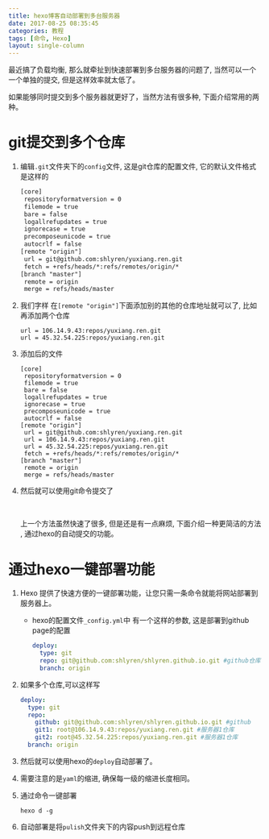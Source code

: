 ```yaml
---
title: hexo博客自动部署到多台服务器
date: 2017-08-25 08:35:45
categories: 教程
tags: [命令, Hexo]
layout: single-column
---
```


最近搞了负载均衡, 那么就牵扯到快速部署到多台服务器的问题了, 当然可以一个一个单独的提交, 但是这样效率就太低了。

如果能够同时提交到多个服务器就更好了，当然方法有很多种, 下面介绍常用的两种。

# git提交到多个仓库

1. 编辑`.git`文件夹下的`config`文件, 这是git仓库的配置文件, 它的默认文件格式是这样的

   ```reStructuredText
   [core]
   	repositoryformatversion = 0
   	filemode = true
   	bare = false
   	logallrefupdates = true
   	ignorecase = true
   	precomposeunicode = true
   	autocrlf = false
   [remote "origin"]
   	url = git@github.com:shlyren/yuxiang.ren.git
   	fetch = +refs/heads/*:refs/remotes/origin/*
   [branch "master"]
   	remote = origin
   	merge = refs/heads/master
   ```

2. 我们字样 在`[remote "origin"]`下面添加别的其他的仓库地址就可以了, 比如再添加两个仓库

   ```
   url = 106.14.9.43:repos/yuxiang.ren.git
   url = 45.32.54.225:repos/yuxiang.ren.git
   ```

3. 添加后的文件

   ```ya
   [core]
   	repositoryformatversion = 0
   	filemode = true
   	bare = false
   	logallrefupdates = true
   	ignorecase = true
   	precomposeunicode = true
   	autocrlf = false
   [remote "origin"]
   	url = git@github.com:shlyren/yuxiang.ren.git
   	url = 106.14.9.43:repos/yuxiang.ren.git
   	url = 45.32.54.225:repos/yuxiang.ren.git
   	fetch = +refs/heads/*:refs/remotes/origin/*
   [branch "master"]
   	remote = origin
   	merge = refs/heads/master
   ```

4. 然后就可以使用git命令提交了

   ​

   上一个方法虽然快速了很多, 但是还是有一点麻烦, 下面介绍一种更简洁的方法 , 通过hexo的自动提交的功能。


# 通过hexo一键部署功能


1. Hexo 提供了快速方便的一键部署功能，让您只需一条命令就能将网站部署到服务器上。

   * hexo的配置文件`_config.yml`中 有一个这样的参数, 这是部署到github page的配置

     ```yaml
     deploy:
       type: git
       repo: git@github.com:shlyren/shlyren.github.io.git #github仓库
       branch: origin
     ```

2. 如果多个仓库,可以这样写

   ```yaml
   deploy:
     type: git
     repo: 
       github: git@github.com:shlyren/shlyren.github.io.git #github
       git1: root@106.14.9.43:repos/yuxiang.ren.git #服务器1仓库
       git2: root@45.32.54.225:repos/yuxiang.ren.git #服务器1仓库
     branch: origin
   ```

3. 然后就可以使用hexo的`deploy`自动部署了。

4. 需要注意的是`yaml`的缩进, 确保每一级的缩进长度相同。

5. 通过命令一键部署

   ```shell
   hexo d -g
   ```

6. 自动部署是将`pulish`文件夹下的内容push到远程仓库